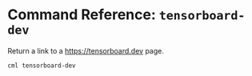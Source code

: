 # Command Reference: `tensorboard-dev`

Return a link to a <https://tensorboard.dev> page.

```dvc
cml tensorboard-dev
```
